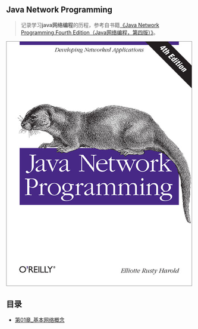 ## Java Network Programming

> 记录学习**java网络编程**的历程，参考自书籍[《Java Network Programming,Fourth Edition（Java网络编程，第四版）》](https://book.douban.com/subject/26259017/)。

![img](assets/lrg.jpg) 

## 目录

+ [第01章_基本网络概念](第01章_基本网络概念.md  )
